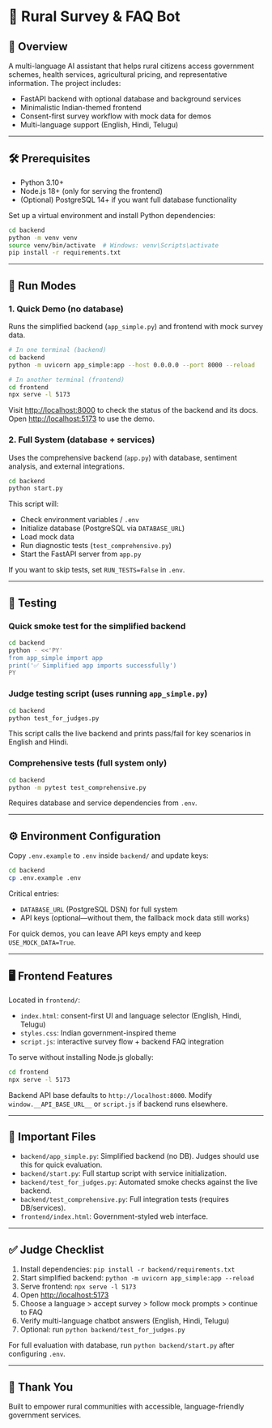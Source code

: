 # 🌾 Rural Survey & FAQ Bot

## 🎯 Overview
A multi-language AI assistant that helps rural citizens access government schemes, health services, agricultural pricing, and representative information. The project includes:

- FastAPI backend with optional database and background services
- Minimalistic Indian-themed frontend
- Consent-first survey workflow with mock data for demos
- Multi-language support (English, Hindi, Telugu)

---

## 🛠️ Prerequisites
- Python 3.10+
- Node.js 18+ (only for serving the frontend)
- (Optional) PostgreSQL 14+ if you want full database functionality

Set up a virtual environment and install Python dependencies:
```bash
cd backend
python -m venv venv
source venv/bin/activate  # Windows: venv\Scripts\activate
pip install -r requirements.txt
```

---

## 🚀 Run Modes
### 1. Quick Demo (no database)
Runs the simplified backend (`app_simple.py`) and frontend with mock survey data.

```bash
# In one terminal (backend)
cd backend
python -m uvicorn app_simple:app --host 0.0.0.0 --port 8000 --reload

# In another terminal (frontend)
cd frontend
npx serve -l 5173
```
Visit [http://localhost:8000](http://localhost:8000) to check the status of the backend and its docs.
Open [http://localhost:5173](http://localhost:5173) to use the demo.

### 2. Full System (database + services)
Uses the comprehensive backend (`app.py`) with database, sentiment analysis, and external integrations.

```bash
cd backend
python start.py
```
This script will:
- Check environment variables / `.env`
- Initialize database (PostgreSQL via `DATABASE_URL`)
- Load mock data
- Run diagnostic tests (`test_comprehensive.py`)
- Start the FastAPI server from `app.py`

If you want to skip tests, set `RUN_TESTS=False` in `.env`.

---

## 🧪 Testing
### Quick smoke test for the simplified backend
```bash
cd backend
python - <<'PY'
from app_simple import app
print('✅ Simplified app imports successfully')
PY
```

### Judge testing script (uses running `app_simple.py`)
```bash
cd backend
python test_for_judges.py
```
This script calls the live backend and prints pass/fail for key scenarios in English and Hindi.

### Comprehensive tests (full system only)
```bash
cd backend
python -m pytest test_comprehensive.py
```
Requires database and service dependencies from `.env`.

---

## ⚙️ Environment Configuration
Copy `.env.example` to `.env` inside `backend/` and update keys:
```bash
cd backend
cp .env.example .env
```

Critical entries:
- `DATABASE_URL` (PostgreSQL DSN) for full system
- API keys (optional—without them, the fallback mock data still works)

For quick demos, you can leave API keys empty and keep `USE_MOCK_DATA=True`.

---

## 🖥️ Frontend Features
Located in `frontend/`:
- `index.html`: consent-first UI and language selector (English, Hindi, Telugu)
- `styles.css`: Indian government-inspired theme
- `script.js`: interactive survey flow + backend FAQ integration

To serve without installing Node.js globally:
```bash
cd frontend
npx serve -l 5173
```

Backend API base defaults to `http://localhost:8000`. Modify `window.__API_BASE_URL__` or `script.js` if backend runs elsewhere.

---

## 📂 Important Files
- `backend/app_simple.py`: Simplified backend (no DB). Judges should use this for quick evaluation.
- `backend/start.py`: Full startup script with service initialization.
- `backend/test_for_judges.py`: Automated smoke checks against the live backend.
- `backend/test_comprehensive.py`: Full integration tests (requires DB/services).
- `frontend/index.html`: Government-styled web interface.

---

## ✅ Judge Checklist
1. Install dependencies: `pip install -r backend/requirements.txt`
2. Start simplified backend: `python -m uvicorn app_simple:app --reload`
3. Serve frontend: `npx serve -l 5173`
4. Open [http://localhost:5173](http://localhost:5173)
5. Choose a language > accept survey > follow mock prompts > continue to FAQ
6. Verify multi-language chatbot answers (English, Hindi, Telugu)
7. Optional: run `python backend/test_for_judges.py`

For full evaluation with database, run `python backend/start.py` after configuring `.env`.

---

## 🙏 Thank You
Built to empower rural communities with accessible, language-friendly government services.
